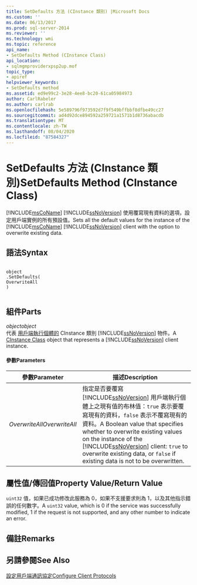 ```yaml
---
title: SetDefaults 方法 (CInstance 類別) |Microsoft Docs
ms.custom: ''
ms.date: 06/13/2017
ms.prod: sql-server-2014
ms.reviewer: ''
ms.technology: wmi
ms.topic: reference
api_name:
- SetDefaults Method (CInstance Class)
api_location:
- sqlmgmproviderxpsp2up.mof
topic_type:
- apiref
helpviewer_keywords:
- SetDefaults method
ms.assetid: ed9e99c2-3e28-4ee8-bc20-61ca05984973
author: CarlRabeler
ms.author: carlrab
ms.openlocfilehash: 5e589796f973592d7f9f549bffbbf8dfbe49cc27
ms.sourcegitcommit: ad4d92dce894592a259721a1571b1d8736abacdb
ms.translationtype: MT
ms.contentlocale: zh-TW
ms.lasthandoff: 08/04/2020
ms.locfileid: "87584327"
---
```

# <a name="setdefaults-method-cinstance-class"></a><span data-ttu-id="c4407-102">SetDefaults 方法 (CInstance 類別)</span><span class="sxs-lookup"><span data-stu-id="c4407-102">SetDefaults Method (CInstance Class)</span></span>
  <span data-ttu-id="c4407-103">[!INCLUDE[msCoName](../../includes/msconame-md.md)] [!INCLUDE[ssNoVersion](../../includes/ssnoversion-md.md)] 使用覆寫現有資料的選項，設定用戶端實例的所有預設值。</span><span class="sxs-lookup"><span data-stu-id="c4407-103">Sets all the default values for the instance of the [!INCLUDE[msCoName](../../includes/msconame-md.md)] [!INCLUDE[ssNoVersion](../../includes/ssnoversion-md.md)] client with the option to overwrite existing data.</span></span>  
  
## <a name="syntax"></a><span data-ttu-id="c4407-104">語法</span><span class="sxs-lookup"><span data-stu-id="c4407-104">Syntax</span></span>  
  
```  
  
object  
.SetDefaults(  
OverwriteAll  
)  
  
```  
  
## <a name="parts"></a><span data-ttu-id="c4407-105">組件</span><span class="sxs-lookup"><span data-stu-id="c4407-105">Parts</span></span>  
 <span data-ttu-id="c4407-106">*object*</span><span class="sxs-lookup"><span data-stu-id="c4407-106">*object*</span></span>  
 <span data-ttu-id="c4407-107">代表 [用戶端執行個體的](cinstance-class.md) CInstance 類別 [!INCLUDE[ssNoVersion](../../includes/ssnoversion-md.md)] 物件。</span><span class="sxs-lookup"><span data-stu-id="c4407-107">A [CInstance Class](cinstance-class.md) object that represents a [!INCLUDE[ssNoVersion](../../includes/ssnoversion-md.md)] client instance.</span></span>  
  
#### <a name="parameters"></a><span data-ttu-id="c4407-108">參數</span><span class="sxs-lookup"><span data-stu-id="c4407-108">Parameters</span></span>  
  
|<span data-ttu-id="c4407-109">參數</span><span class="sxs-lookup"><span data-stu-id="c4407-109">Parameter</span></span>|<span data-ttu-id="c4407-110">描述</span><span class="sxs-lookup"><span data-stu-id="c4407-110">Description</span></span>|  
|---------------|-----------------|  
|<span data-ttu-id="c4407-111">*OverwriteAll*</span><span class="sxs-lookup"><span data-stu-id="c4407-111">*OverwriteAll*</span></span>|<span data-ttu-id="c4407-112">指定是否要覆寫 [!INCLUDE[ssNoVersion](../../includes/ssnoversion-md.md)] 用戶端執行個體上之現有值的布林值：`true` 表示要覆寫現有的資料，`false` 表示不覆寫現有的資料。</span><span class="sxs-lookup"><span data-stu-id="c4407-112">A Boolean value that specifies whether to overwrite existing values on the instance of the [!INCLUDE[ssNoVersion](../../includes/ssnoversion-md.md)] client: `true` to overwrite existing data, or `false` if existing data is not to be overwritten.</span></span>|  
  
## <a name="property-valuereturn-value"></a><span data-ttu-id="c4407-113">屬性值/傳回值</span><span class="sxs-lookup"><span data-stu-id="c4407-113">Property Value/Return Value</span></span>  
 <span data-ttu-id="c4407-114">`uint32` 值，如果已成功修改此服務為 0，如果不支援要求則為 1，以及其他指示錯誤的任何數字。</span><span class="sxs-lookup"><span data-stu-id="c4407-114">A `uint32` value, which is 0 if the service was successfully modified, 1 if the request is not supported, and any other number to indicate an error.</span></span>  
  
## <a name="remarks"></a><span data-ttu-id="c4407-115">備註</span><span class="sxs-lookup"><span data-stu-id="c4407-115">Remarks</span></span>  
  
## <a name="see-also"></a><span data-ttu-id="c4407-116">另請參閱</span><span class="sxs-lookup"><span data-stu-id="c4407-116">See Also</span></span>  
 [<span data-ttu-id="c4407-117">設定用戶端通訊協定</span><span class="sxs-lookup"><span data-stu-id="c4407-117">Configure Client Protocols</span></span>](https://technet.microsoft.com/library/ms181035.aspx)  
  
  
